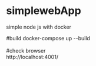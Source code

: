 # simplewebApp
simple node js with docker 

#build 
docker-compose up --build 
<br/><br/>
#check browser <br/>
http://localhost:4001/
